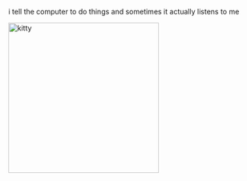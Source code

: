 i tell the computer to do things and sometimes it actually listens to me
<!--START_SECTION:update_image-->
<img src=https://raw.githubusercontent.com/sneakykestrel/sneakykestrel/main/.github/images/bungus.gif height="" width="300" align=left alt=kitty />
<!--END_SECTION:update_image-->

